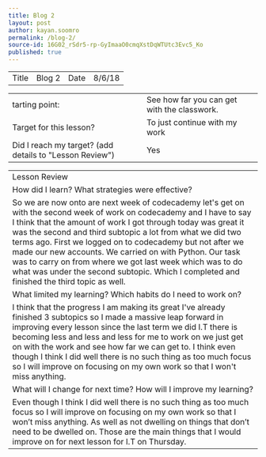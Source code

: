 ```yaml
---
title: Blog 2
layout: post
author: kayan.soomro
permalink: /blog-2/
source-id: 16G02_rSdr5-rp-GyImaaO0cmqXstDqWTUtc3Evc5_Ko
published: true
---
```

<table>
  <tr>
    <td>Title</td>
    <td>Blog 2</td>
    <td>Date</td>
    <td>8/6/18</td>
  </tr>
</table>


<table>
  <tr>
    <td>tarting point:</td>
    <td>See how far you can get with the classwork.</td>
  </tr>
  <tr>
    <td>Target for this lesson?</td>
    <td>To just continue with my work</td>
  </tr>
  <tr>
    <td>Did I reach my target? 
(add details to "Lesson Review")</td>
    <td> Yes </td>
  </tr>
</table>


<table>
  <tr>
    <td>Lesson Review</td>
  </tr>
  <tr>
    <td>How did I learn? What strategies were effective? </td>
  </tr>
  <tr>
    <td>So we are now onto are next week of codecademy let's get on with the second week of work on codecademy  and I have to say I think that the amount of work I got through today was great it was the second and third subtopic  a lot  from what we did two terms ago. First we logged on to codecademy but not after we made our new accounts. We carried on with Python.  Our task was to carry on from where we got last week which was to do what was under the second subtopic. Which I completed and finished the third topic as well.</td>
  </tr>
  <tr>
    <td>What limited my learning? Which habits do I need to work on? </td>
  </tr>
  <tr>
    <td>I think that  the progress I am making its great I've already finished 3 subtopics so I made  a massive leap forward in improving every lesson  since the last term we did I.T there is becoming less and less and less for me to work on we just get on with the work and see how far we can get to. I think even though  I think I did well there is no such thing as too much focus so I will improve on focusing on my own work so that I won't miss anything.</td>
  </tr>
  <tr>
    <td>What will I change for next time? How will I improve my learning?</td>
  </tr>
  <tr>
    <td> Even though  I think I did well there is no such thing as too much focus so I will improve on focusing on my own work so that I won’t miss anything. As well as not dwelling on things that don’t need to be dwelled on. Those are the main things that I would improve on for next lesson for I.T on Thursday.</td>
  </tr>
</table>


